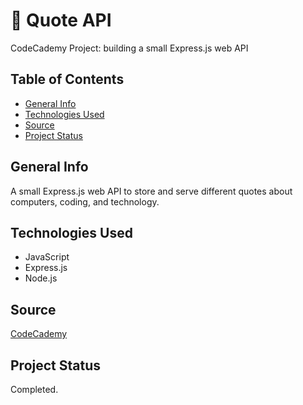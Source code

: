 # :speech_balloon: Quote API #
CodeCademy Project: building a small Express.js web API

## Table of Contents ##
* [General Info](#General-Info)
* [Technologies Used](#Technologies-Used)
* [Source](#Source)
* [Project Status](#Project-Status)

## General Info ##
A small Express.js web API to store and serve different quotes about computers, coding, and technology.

## Technologies Used ##
* JavaScript
* Express.js
* Node.js

## Source ##
[CodeCademy](http://www.codecademy.com) 

## Project Status ##
Completed.
